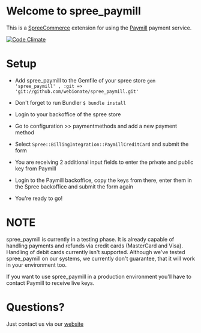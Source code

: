 Welcome to spree_paymill
========================

This is a [SpreeCommerce](http://www.spreecommerce.com) extension for using the [Paymill](http://www.paymill.com) payment service. 

[![Code Climate](https://codeclimate.com/badge.png)](https://codeclimate.com/github/webionate/spree_paymill)

Setup
=====
* Add spree_paymill to the Gemfile of your spree store
    `gem 'spree_paymill' , :git => 'git://github.com/webionate/spree_paymill.git'`

* Don't forget to run Bundler
    `$ bundle install`

* Login to your backoffice of the spree store

* Go to configuration >> paymentmethods and add a new payment method

* Select `Spree::BillingIntegration::PaymillCreditCard` and submit the form

* You are receiving 2 additional input fields to enter the private and public key from Paymill

* Login to the Paymill backoffice, copy the keys from there, enter them in the Spree backoffice and submit the form again

* You're ready to go!

NOTE
====
spree_paymill is currently in a testing phase. It is already capable of handling payments and refunds via credit cards (MasterCard and Visa). Handling of debit cards currently isn't supported. Although we've tested spree_paymill on our systems, we currently don't guarantee, that it will work in your environment too. 

If you want to use spree_paymill in a production environment you'll have to contact Paymill to receive live keys.

Questions?
==========
Just contact us via our [website](http://www.webionate.de)
